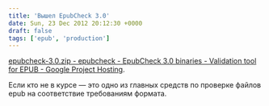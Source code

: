 ```yaml
---
title: 'Вышел EpubCheck 3.0'
date: Sun, 23 Dec 2012 20:12:30 +0000
draft: false
tags: ['epub', 'production']
---
```


[epubcheck-3.0.zip - epubcheck - EpubCheck 3.0 binaries - Validation tool for EPUB - Google Project Hosting](https://code.google.com/p/epubcheck/downloads/detail?name=epubcheck-3.0.zip&can=2&q=).

Если кто не в курсе — это одно из главных средств по проверке файлов epub на соответствие требованиям формата.
